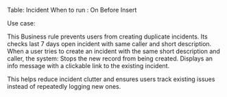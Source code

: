 Table: Incident
When to run : On Before Insert

Use case: 

This Business rule prevents users from creating duplicate incidents. Its checks last 7 days open incident with same caller and short description.
When a user tries to create an incident with the same short description and caller, the system:
	Stops the new record from being created.
  Displays an info message with a clickable link to the existing incident.

This helps reduce incident clutter and ensures users track existing issues instead of repeatedly logging new ones.
